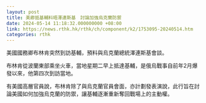 ```yaml
---
layout: post
title: 美卿抵基輔料晤澤連斯基　討論加強烏克蘭防禦
date: 2024-05-14 11:18:32.000000000 +08:00
link: https://news.rthk.hk/rthk/ch/component/k2/1753095-20240514.htm
categories: rthk
---
```


美國國務卿布林肯突然到訪基輔，預料與烏克蘭總統澤連斯基會談。

布林肯從波蘭東部乘坐火車，當地星期二早上抵達基輔，是俄烏戰事自前年2月爆發以來，他第四次到訪當地。

有美國高層官員說，布林肯除了與烏克蘭官員會面，亦計劃發表演說，此行旨在討論美國如何加強烏克蘭的防禦，讓基輔逐漸重新奪回戰場上的主動權。
